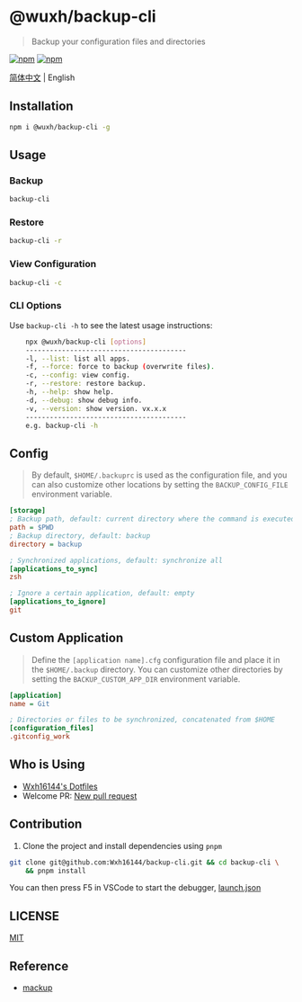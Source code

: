 # @wuxh/backup-cli

> Backup your configuration files and directories

[![npm](https://img.shields.io/npm/v/@wuxh/backup-cli.svg?style=for-the-badge)](https://www.npmjs.com/package/@wuxh/backup-cli)
[![npm](https://img.shields.io/npm/dt/@wuxh/backup-cli.svg?style=for-the-badge)](https://www.npmjs.com/package/@wuxh/backup-cli)

[简体中文](./README.md) | English

## Installation

```bash
npm i @wuxh/backup-cli -g
```

## Usage

### Backup

```bash
backup-cli
```

### Restore

```bash
backup-cli -r
```

### View Configuration

```bash
backup-cli -c
```

### CLI Options

Use `backup-cli -h` to see the latest usage instructions:

```bash
    npx @wuxh/backup-cli [options]
    ----------------------------------------
    -l, --list: list all apps.
    -f, --force: force to backup (overwrite files).
    -c, --config: view config.
    -r, --restore: restore backup.
    -h, --help: show help.
    -d, --debug: show debug info.
    -v, --version: show version. vx.x.x
    ----------------------------------------
    e.g. backup-cli -h
```

## Config

> By default, `$HOME/.backuprc` is used as the configuration file, and you can also customize other locations by setting the `BACKUP_CONFIG_FILE` environment variable.

```ini
[storage]
; Backup path, default: current directory where the command is executed.
path = $PWD
; Backup directory, default: backup
directory = backup

; Synchronized applications, default: synchronize all
[applications_to_sync]
zsh

; Ignore a certain application, default: empty
[applications_to_ignore]
git

```

## Custom Application

> Define the `[application name].cfg` configuration file and place it in the `$HOME/.backup` directory. You can customize other directories by setting the `BACKUP_CUSTOM_APP_DIR` environment variable.

```ini
[application]
name = Git

; Directories or files to be synchronized, concatenated from $HOME
[configuration_files]
.gitconfig_work
```

## Who is Using

- [Wxh16144's Dotfiles](https://github.com/Wxh16144/dotfiles)
- Welcome PR: [New pull request](https://github.com/Wxh16144/backup-cli/pulls)

## Contribution

1. Clone the project and install dependencies using `pnpm`

```bash
git clone git@github.com:Wxh16144/backup-cli.git && cd backup-cli \
    && pnpm install
```

You can then press F5 in VSCode to start the debugger, [launch.json](./.vscode/launch.json)

## LICENSE

[MIT](./LICENSE)

## Reference

- [mackup](https://github.com/lra/mackup)
